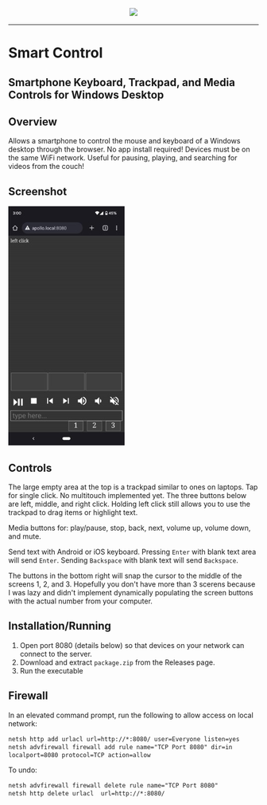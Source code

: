 
<p align="center">
  <img src="www/favicon.ico">
</p>

--------------------------------------------------------------------


# Smart Control
## Smartphone Keyboard, Trackpad, and Media Controls for Windows Desktop


## Overview
Allows a smartphone to control the mouse and keyboard of a Windows desktop through the browser. No app install required! Devices must be on the same WiFi network. 
Useful for pausing, playing, and searching for videos from the couch!


## Screenshot
![Image](.github/android.jpg)


## Controls
The large empty area at the top is a trackpad similar to ones on laptops. Tap for single click. No multitouch implemented yet. The three buttons below are left, middle, and right click. Holding left click still allows you to use the trackpad to drag items or highlight text. 

Media buttons for: play/pause, stop, back, next, volume up, volume down, and mute. 

Send text with Android or iOS keyboard. Pressing `Enter` with blank text area will send `Enter`. Sending `Backspace` with blank text will send `Backspace`. 

The buttons in the bottom right will snap the cursor to the middle of the screens 1, 2, and 3. Hopefully you don't have more than 3 scerens because I was lazy and didn't implement dynamically populating the screen buttons with the actual number from your computer. 


## Installation/Running
1. Open port 8080 (details below) so that devices on your network can connect to the server. 
2. Download and extract `package.zip` from the Releases page. 
3. Run the executable


## Firewall 
In an elevated command prompt, run the following to allow access on local network:
```
netsh http add urlacl url=http://*:8080/ user=Everyone listen=yes
netsh advfirewall firewall add rule name="TCP Port 8080" dir=in localport=8080 protocol=TCP action=allow
```
To undo:
```
netsh advfirewall firewall delete rule name="TCP Port 8080"
netsh http delete urlacl  url=http://*:8080/
```
